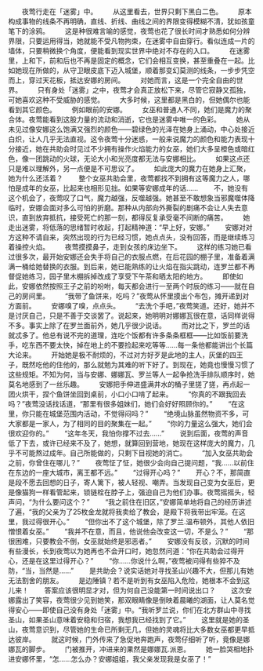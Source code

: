 　　夜莺行走在「迷雾」中。
　　从这里看去，世界只剩下黑白二色。
　　原本构成事物的线条不再明确，直线、折线、曲线之间的界限变得模糊不清，犹如孩童笔下的涂鸦。
　　这是种很难言喻的感觉，夜莺也花了很长时间才熟悉如何分辨界限，只要运用得当，她就能不受凡物拘束，在迷雾中自由穿行。看似连成一片的墙体，只要稍微换个角度，便能看到现实世界中绝对不存在的入口。
　　在迷雾里，上和下，前和后也不再是固定的概念，它们会相互变换，甚至重叠在一起。比如她现在所做的，从守卫眼皮底下迈入城堡，顺着那变幻莫测的线条，一步步凭空而上，穿过天花板，抵达安娜的房间。
　　对她而言，这是一个完全自由的世界。
　　只有身处「迷雾」之中，夜莺才会真正放松下来，尽管它寂静又孤独，可她喜欢这种不受威胁的感觉。
　　大多时候，这里都是黑白的，但她偶尔也能看到其它颜色。
　　例如眼前的安娜。
　　女巫和普通人不同，她们是魔力的聚合体。夜莺能看到这股力量的流动和消逝，它也是迷雾中唯一的色彩。
　　她从未见过像安娜这么饱满又强烈的颜色——碧绿色的光泽在她身上涌动，中心处接近白炽，让人几乎无法直视。这令夜莺十分迷惑，一般来说魔力的颜色和能力表现十分接近，她在共助会时见过不少拥有操作火焰能力的女巫，她们大多呈橙色或暗红色，像一团跳动的火球，无论大小和光亮度都无法与安娜相比。
　　如果这点还只是难以理解外，另一点便是不可思议了。
　　如此庞大的魔力在她身上汇聚，她为什么还活着？
　　整个女巫共助会里，夜莺都找不到拥有这等魔力之人，哪怕是成年的女巫，比起来也相形见拙。如果等安娜成年的话……
　　不，她没有这个机会了，夜莺叹了口气，魔力越强，反噬越强。她甚至不敢想象当邪魔噬体降临时，安娜会面对多么可怕的折磨。那种从内部向外撕裂的剧痛不会让人失去意识，直到放弃抵抗，接受死亡的那一刻，都得反复承受毫不间断的痛苦。
　　她走出迷雾，将低落的思绪暂时收起，打起精神道：“早上好，安娜。”
　　安娜对对方这种不请自来，突然出现的行为已经习惯，她点点头，没有回答，而是继续练习着操控火焰。
　　夜莺摸摸鼻子，走到女孩的床边坐下。
　　这样的练习她已看过很多次，最开始安娜还会失手将自己的衣服点燃，在后花园的棚子里，准备着满满一桶给她替换的衣服。到后来，她已能熟练的让火焰在指尖跳动，连罗兰都不再督促她练习，园子里木棚拆掉改成了享受下午茶和晒太阳的地方。
　　即使如此，安娜依然按照王子之前的吩咐，每天都会进行一至两个时辰的练习——就在自己的房间里。
　　“我带了鱼饼来，吃吗？”夜莺从怀里摸出个布包，摊开递到对方面前。
　　安娜嗅了嗅，点点头。
　　“去洗个手吧，”夜莺笑道。还好，她并不是讨厌自己，只是不善于交谈罢了。说起来，她明明对娜娜瓦很在意，话同样说得不多。事实上除了在罗兰面前外，她几乎很少说话。
　　而对比之下，罗兰的话就忒多了。他总有说不完的道理，连吃个饭都有许多条条框框——比如饭前要洗手，吃东西不要太快，掉在地上的不要捡起来吃等等……每一条他都能讲出个长篇大论来。
　　开始她是极不耐烦的，不过对方好歹是此地的主人，灰堡的四王子，既然吃他的住他的，那么就勉为其难的听下好了。到现在，她竟也慢慢习惯了这些规矩。不知为何，当与安娜、娜娜瓦、罗兰等人一起争抢洗手排队顺序时，她莫名地感到了一丝乐趣。
　　安娜把手伸进盛满井水的桶子里搓了搓，再点起一团火烘干，捏个鱼饼坐回到桌前，小口小口啃了起来。
　　“你真的不跟我回去吗？”夜莺没话找话道，“那里有很多姐妹们，她们会好好照顾你的。”
　　“在这里，你只能在城堡范围内活动，不觉得闷吗？”
　　“绝境山脉虽然物资不多，可大家都是一家人，为了相同的目的聚集在一起。”
　　“你的力量这么强大，她们会很欢迎你的。”
　　“这年冬天，我怕你撑不过去……”
　　说到后面，夜莺的声音低了下去，或许已经来不及了，她想，就算回到营地，她现在这样庞大的魔力，几乎不可能熬过成年。自己所能做的，只剩下目视她的消亡。
　　“加入女巫共助会之前，你曾住在哪儿？”
　　夜莺怔了怔，她很少会向自己提问题，“我……以前住在东边的一座大城市，离王都不远。”
　　“过得开心吗？”
　　开心？不，那简直是段不愿去回想的日子，寄人篱下，被人轻视、嘲弄。当发现自己变为女巫后，更是像猫狗一样看管起来，锁链栓在脖子上，强迫自己为他们办事。夜莺摇摇头，轻声问，“为什么要问这个？”
　　“我之前住在旧区，”安娜简单地将自己的经历讲述了遍，“我的父亲为了25枚金龙就将我卖给了教会，是殿下将我带出牢笼。在这里，我过得很开心。”
　　“但你出不了这个城堡，除了罗兰.温布顿外，其他人依旧憎恨着女巫。”
　　“我并不在意，而且，他说他会改变这一切，不是么？”
　　“那很困难，只要教会不倒，女巫就始终是邪恶者。”
　　安娜没有反驳，沉默的时间有些漫长，长到夜莺以为她再也不会开口时，她忽然问道：“你在共助会过得开心，还是在这里过得开心？”
　　“你……你说什么啊，”夜莺被问得有些猝不及防，“当，当然是……”
　　是共助会？说实话她对寻找圣山兴趣不大，但那儿有她无法割舍的朋友。
　　是边陲镇？若不是听到有女巫陷入危险，她根本不会到这儿来！
　　答案应该很明显才对，但为何自己没能第一时间说出口？
　　这次安娜露出了笑容，夜莺很少见到她笑，那双眼睛像是倒映着晨曦的湖面，让人莫名觉得安心——即使自己没有身处「迷雾」中。“我听罗兰说，你们在北方群山中寻找圣山，如果圣山意味着安稳和归宿，我想我已经找到了它。”
　　这里就是她的圣山，夜莺意识到，尽管她的生命已所剩无几，但她的灵魂将比大多数女巫都更早抵达彼岸。
　　就这时候，门外传来了急促地奔跑声，夜莺仔细听了听，竟像是娜娜瓦的脚步。
　　门被推开，冲进来的果然是娜娜瓦.派恩。
　　她一脸哭相地扑进安娜怀里，“怎……怎么办？安娜姐姐，我父亲发现我是女巫了！”